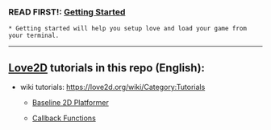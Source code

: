 ### **READ FIRST!:** [Getting Started](https://love2d.org/wiki/Getting_Started)
    * Getting started will help you setup love and load your game from your terminal.

---

## [Love2D](https://love2d.org/#download) tutorials in this repo (English):

  * wiki tutorials: https://love2d.org/wiki/Category:Tutorials

    * [Baseline 2D Platformer](https://love2d.org/wiki/Tutorial:Baseline_2D_Platformer)

    * [Callback Functions](https://love2d.org/wiki/Tutorial:Callback_Functions)


